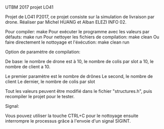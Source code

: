 UTBM 2017 projet LO41

Projet de LO41 P2017, ce projet consiste sur la simulation de livraison par drone.
Réaliser par Michel HUANG et Alban ELEZI INFO 02. 

Pour compiler: make
Pour exécuter le programme avec les valeurs par défauts: make run 
Pour nettoyer les fichiers de compilation: make clean
Ou faire directement le nottoyage et l'éxécution: make clean run

Option de paramètre de compilation:

De base: le nombre de drone est à 10, le nombre de colis par slot a 10, le nombre de client a 10. 

Le premier paramètre est le nombre de drônes
Le second, le nombre de client
Le dernier, le nombre de colis par slot

Tout les valeurs peuvent être modifié dans le fichier "structures.h", puis recompiler le projet pour le tester.

Signal:

Vous pouvez utiliser la touche CTRL+C pour le nottoyage ensuite interrompre le processus grâce à l'envoie d'un signal SIGINT.
